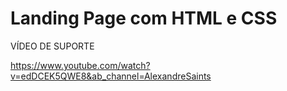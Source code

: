# Landing Page com HTML e CSS
VÍDEO DE SUPORTE

https://www.youtube.com/watch?v=edDCEK5QWE8&ab_channel=AlexandreSaints
